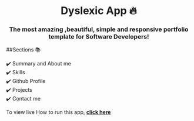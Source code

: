 <h1 align="center"> Dyslexic App 🔥 </h1> 
<h3 align="center"> The most amazing ,beautiful, simple and  responsive portfolio template for Software Developers! </h3>


##Sections 📚

✔️ Summary and About me\
✔️ Skills\
✔️ Github Profile\
✔️ Projects\
✔️ Contact me


To view  live How to run this app, **[click here](https://www.youtube.com/watch?v=x3nJxGKv0t0&ab_channel=MugheesMb)**
  
